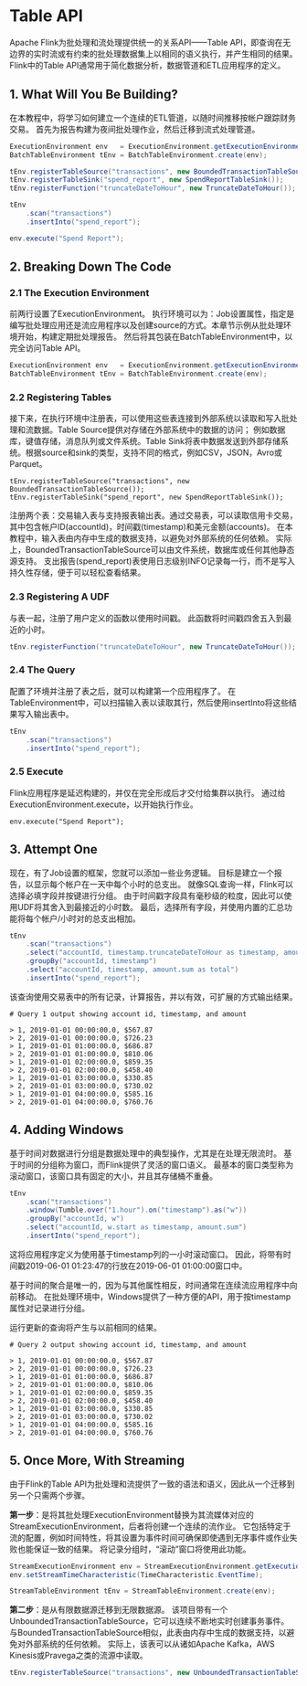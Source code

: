 # Table API

Apache Flink为批处理和流处理提供统一的关系API——Table API，即查询在无边界的实时流或有约束的批处理数据集上以相同的语义执行，并产生相同的结果。 Flink中的Table API通常用于简化数据分析，数据管道和ETL应用程序的定义。

## 1. What Will You Be Building?

在本教程中，将学习如何建立一个连续的ETL管道，以随时间推移按帐户跟踪财务交易。 首先为报告构建为夜间批处理作业，然后迁移到流式处理管道。

```java
ExecutionEnvironment env   = ExecutionEnvironment.getExecutionEnvironment();
BatchTableEnvironment tEnv = BatchTableEnvironment.create(env);

tEnv.registerTableSource("transactions", new BoundedTransactionTableSource());
tEnv.registerTableSink("spend_report", new SpendReportTableSink());
tEnv.registerFunction("truncateDateToHour", new TruncateDateToHour());

tEnv
    .scan("transactions")
    .insertInto("spend_report");

env.execute("Spend Report");
```

## 2. Breaking Down The Code

### 2.1 The Execution Environment

前两行设置了ExecutionEnvironment。 执行环境可以为：Job设置属性，指定是编写批处理应用还是流应用程序以及创建source的方式。本章节示例从批处理环境开始，构建定期批处理报告。 然后将其包装在BatchTableEnvironment中，以完全访问Table API。

```java
ExecutionEnvironment env   = ExecutionEnvironment.getExecutionEnvironment();
BatchTableEnvironment tEnv = BatchTableEnvironment.create(env);
```

### 2.2 Registering Tables

接下来，在执行环境中注册表，可以使用这些表连接到外部系统以读取和写入批处理和流数据。Table Source提供对存储在外部系统中的数据的访问； 例如数据库，键值存储，消息队列或文件系统。Table Sink将表中数据发送到外部存储系统。根据source和sink的类型，支持不同的格式，例如CSV，JSON，Avro或Parquet。

```
tEnv.registerTableSource("transactions", new BoundedTransactionTableSource());
tEnv.registerTableSink("spend_report", new SpendReportTableSink());
```

注册两个表：交易输入表与支持报表输出表。通过交易表，可以读取信用卡交易，其中包含帐户ID(accountId)，时间戳(timestamp)和美元金额(accounts)。 在本教程中，输入表由内存中生成的数据支持，以避免对外部系统的任何依赖。 实际上，BoundedTransactionTableSource可以由文件系统，数据库或任何其他静态源支持。 支出报告(spend_report)表使用日志级别INFO记录每一行，而不是写入持久性存储，便于可以轻松查看结果。

### 2.3 Registering A UDF

与表一起，注册了用户定义的函数以使用时间戳。 此函数将时间戳四舍五入到最近的小时。

```java
tEnv.registerFunction("truncateDateToHour", new TruncateDateToHour());
```

### 2.4 The Query

配置了环境并注册了表之后，就可以构建第一个应用程序了。 在TableEnvironment中，可以扫描输入表以读取其行，然后使用insertInto将这些结果写入输出表中。

```java
tEnv
    .scan("transactions")
    .insertInto("spend_report");
```

### 2.5 Execute

Flink应用程序是延迟构建的，并仅在完全形成后才交付给集群以执行。 通过给ExecutionEnvironment.execute，以开始执行作业。

```
env.execute("Spend Report");
```

## 3. Attempt One

现在，有了Job设置的框架，您就可以添加一些业务逻辑。 目标是建立一个报告，以显示每个帐户在一天中每个小时的总支出。 就像SQL查询一样，Flink可以选择必填字段并按键进行分组。 由于时间戳字段具有毫秒级的粒度，因此可以使用UDF将其舍入到最接近的小时数。 最后，选择所有字段，并使用内置的汇总功能将每个帐户/小时对的总支出相加。

```java
tEnv
    .scan("transactions")
    .select("accountId, timestamp.truncateDateToHour as timestamp, amount")
    .groupBy("accountId, timestamp")
    .select("accountId, timestamp, amount.sum as total")
    .insertInto("spend_report");
```

该查询使用交易表中的所有记录，计算报告，并以有效，可扩展的方式输出结果。

```
# Query 1 output showing account id, timestamp, and amount

> 1, 2019-01-01 00:00:00.0, $567.87
> 2, 2019-01-01 00:00:00.0, $726.23
> 1, 2019-01-01 01:00:00.0, $686.87
> 2, 2019-01-01 01:00:00.0, $810.06
> 1, 2019-01-01 02:00:00.0, $859.35
> 2, 2019-01-01 02:00:00.0, $458.40
> 1, 2019-01-01 03:00:00.0, $330.85
> 2, 2019-01-01 03:00:00.0, $730.02
> 1, 2019-01-01 04:00:00.0, $585.16
> 2, 2019-01-01 04:00:00.0, $760.76
```

## 4. Adding Windows

基于时间对数据进行分组是数据处理中的典型操作，尤其是在处理无限流时。 基于时间的分组称为窗口，而Flink提供了灵活的窗口语义。 最基本的窗口类型称为滚动窗口，该窗口具有固定的大小，并且其存储桶不重叠。

```java
tEnv
    .scan("transactions")
    .window(Tumble.over("1.hour").on("timestamp").as("w"))
    .groupBy("accountId, w")
    .select("accountId, w.start as timestamp, amount.sum")
    .insertInto("spend_report");
```

这将应用程序定义为使用基于timestamp列的一小时滚动窗口。 因此，将带有时间戳2019-06-01 01:23:47的行放在2019-06-01 01:00:00窗口中。

基于时间的聚合是唯一的，因为与其他属性相反，时间通常在连续流应用程序中向前移动。 在批处理环境中，Windows提供了一种方便的API，用于按timestamp属性对记录进行分组。

运行更新的查询将产生与以前相同的结果。

```
# Query 2 output showing account id, timestamp, and amount

> 1, 2019-01-01 00:00:00.0, $567.87
> 2, 2019-01-01 00:00:00.0, $726.23
> 1, 2019-01-01 01:00:00.0, $686.87
> 2, 2019-01-01 01:00:00.0, $810.06
> 1, 2019-01-01 02:00:00.0, $859.35
> 2, 2019-01-01 02:00:00.0, $458.40
> 1, 2019-01-01 03:00:00.0, $330.85
> 2, 2019-01-01 03:00:00.0, $730.02
> 1, 2019-01-01 04:00:00.0, $585.16
> 2, 2019-01-01 04:00:00.0, $760.76
```

## 5. Once More, With Streaming

由于Flink的Table API为批处理和流提供了一致的语法和语义，因此从一个迁移到另一个只需两个步骤。

**第一步**：是将其批处理ExecutionEnvironment替换为其流媒体对应的StreamExecutionEnvironment，后者将创建一个连续的流作业。 它包括特定于流的配置，例如时间特性，将其设置为事件时间可确保即使遇到无序事件或作业失败也能保证一致的结果。 将记录分组时，“滚动”窗口将使用此功能。

```java
StreamExecutionEnvironment env = StreamExecutionEnvironment.getExecutionEnvironment();
env.setStreamTimeCharacteristic(TimeCharacteristic.EventTime);

StreamTableEnvironment tEnv = StreamTableEnvironment.create(env);
```

**第二步**：是从有限数据源迁移到无限数据源。 该项目带有一个UnboundedTransactionTableSource，它可以连续不断地实时创建事务事件。 与BoundedTransactionTableSource相似，此表由内存中生成的数据支持，以避免对外部系统的任何依赖。 实际上，该表可以从诸如Apache Kafka，AWS Kinesis或Pravega之类的流源中读取。

```java
tEnv.registerTableSource("transactions", new UnboundedTransactionTableSource());
```

